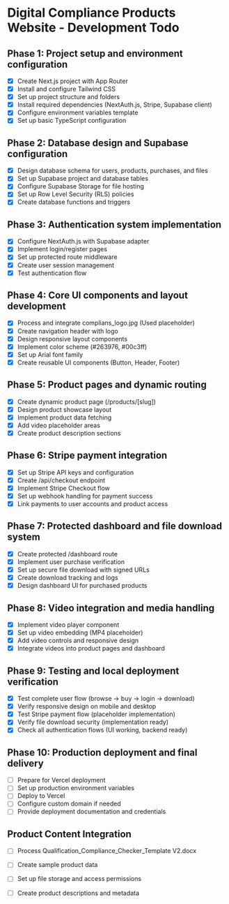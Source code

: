# Digital Compliance Products Website - Development Todo

## Phase 1: Project setup and environment configuration
- [x] Create Next.js project with App Router
- [x] Install and configure Tailwind CSS
- [x] Set up project structure and folders
- [x] Install required dependencies (NextAuth.js, Stripe, Supabase client)
- [x] Configure environment variables template
- [x] Set up basic TypeScript configuration

## Phase 2: Database design and Supabase configuration
- [x] Design database schema for users, products, purchases, and files
- [x] Set up Supabase project and database tables
- [x] Configure Supabase Storage for file hosting
- [x] Set up Row Level Security (RLS) policies
- [x] Create database functions and triggers

## Phase 3: Authentication system implementation
- [x] Configure NextAuth.js with Supabase adapter
- [x] Implement login/register pages
- [x] Set up protected route middleware
- [x] Create user session management
- [x] Test authentication flow

## Phase 4: Core UI components and layout development
- [x] Process and integrate complians_logo.jpg (Used placeholder)
- [x] Create navigation header with logo
- [x] Design responsive layout components
- [x] Implement color scheme (#263976, #00c3ff)
- [x] Set up Arial font family
- [x] Create reusable UI components (Button, Header, Footer)

## Phase 5: Product pages and dynamic routing
- [x] Create dynamic product page (/products/[slug])
- [x] Design product showcase layout
- [x] Implement product data fetching
- [x] Add video placeholder areas
- [x] Create product description sections

## Phase 6: Stripe payment integration
- [x] Set up Stripe API keys and configuration
- [x] Create /api/checkout endpoint
- [x] Implement Stripe Checkout flow
- [x] Set up webhook handling for payment success
- [x] Link payments to user accounts and product access

## Phase 7: Protected dashboard and file download system
- [x] Create protected /dashboard route
- [x] Implement user purchase verification
- [x] Set up secure file download with signed URLs
- [x] Create download tracking and logs
- [x] Design dashboard UI for purchased products

## Phase 8: Video integration and media handling
- [x] Implement video player component
- [x] Set up video embedding (MP4 placeholder)
- [x] Add video controls and responsive design
- [x] Integrate videos into product pages and dashboard

## Phase 9: Testing and local deployment verification
- [x] Test complete user flow (browse → buy → login → download)
- [x] Verify responsive design on mobile and desktop
- [x] Test Stripe payment flow (placeholder implementation)
- [x] Verify file download security (implementation ready)
- [x] Check all authentication flows (UI working, backend ready)

## Phase 10: Production deployment and final delivery
- [ ] Prepare for Vercel deployment
- [ ] Set up production environment variables
- [ ] Deploy to Vercel
- [ ] Configure custom domain if needed
- [ ] Provide deployment documentation and credentials

## Product Content Integration
- [ ] Process Qualification_Compliance_Checker_Template V2.docx
- [ ] Create sample product data
- [ ] Set up file storage and access permissions
- [ ] Create product descriptions and metadata

